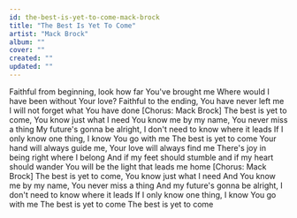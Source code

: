 ```yaml
---
id: the-best-is-yet-to-come-mack-brock
title: "The Best Is Yet To Come"
artist: "Mack Brock"
album: ""
cover: ""
created: ""
updated: ""
---
```


Faithful from beginning, look how far You've brought me
Where would I have been without Your love?
Faithful to the ending, You have never left me
I will not forget what You have done
[Chorus: Mack Brock]
The best is yet to come, You know just what I need
You know me by my name, You never miss a thing
My future's gonna be alright, I don't need to know where it leads
If I only know one thing, I know You go with me
The best is yet to come
Your hand will always guide me, Your love will always find me
There's joy in bеing right where I belong
And if my feet should stumblе and if my heart should wander
You will be the light that leads me home
[Chorus: Mack Brock]
The best is yet to come, You know just what I need
And You know me by my name, You never miss a thing
And my future's gonna be alright, I don't need to know where it leads
If I only know one thing, I know You go with me
The best is yet to come
The best is yet to come